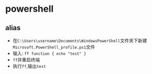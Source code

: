 # powershell

## alias
- 在`C:\Users\username\Documents\WindowsPowerShell`文件夹下新建`Microsoft.PowerShell_profile.ps1`文件
- 输入: `ff function { echo "test" }`
- `ff`并重启终端
- 执行`ff`,输出`test`